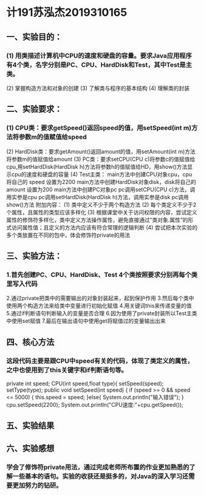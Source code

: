 # 计191苏泓杰2019310165
## 一、实验目的：
### (1) 用类描述计算机中CPU的速度和硬盘的容量。要求Java应用程序有4个类，名字分别是PC、CPU、HardDisk和Test，其中Test是主类。
  (2) 掌握构造方法和对象的创建
  (3) 了解类与程序的基本结构
  (4) 理解类的封装

## 二、实验要求：
### (1) CPU类：要求getSpeed()返回speed的值，用setSpeed(int m)方法将参数m的值赋值给speed
(2) HardDisk类：要求getAmount()返回amount的值，用setAmount(int m)方法将参数m的值赋值给amount
(3) PC类：要求setCPU(CPU c)将参数c的值赋值给cpu,用setHardDisk(HardDisk h)方法将参数h的值赋值给HD，用show()方法显示cpu的速度和硬盘的容量
(4) Test主类：
main方法中创建CPU对象cpu，cpu 将自己的 speed 设置为2200
main方法中创建HardDisk对象disk，disk将自己的 amount 设置为200
main方法中创建PC对象pc
pc调用setCPU(CPU c)方法，调用实参是cpu
pc调用setHardDisk(HardDisk h)方法，调用实参是disk
pc调用show()方法
附加内容：
(1) 类中定义不少于两个构造方法
(2) 每个类定义不少于2个属性，且属性的类型应该多样化
(3) 根据课堂中关于访问权限的内容，尝试定义属性的修饰符多样化，类中定义方法操作属性，避免直接通过“类对象.属性”的形式访问属性值；且定义的方法内应该有符合常理的逻辑判断
(4) 尝试把本次实验的多个类放置在不同的包中，体会修饰符private的用法

## 三、实验方法：
### 1.首先创建PC、CPU、HardDisk、Test 4个类按照要求分别再每个类里写入代码
2.通过private把类中的需要输出的对象封装起来，起到保护作用
3.然后每个类中使用两个构造方法来给类中变量进行初始化赋值
4.用关键词this来传递变量的值
5.通过if判断语句判断输入的变量是否合理
6.因为使用了private封装所以Test主类中使用set赋值
7.最后在输出语句中使用get将赋值过的变量输出出来

## 四、核心方法
### 这段代码主要是跟CPU中speed有关的代码，体现了类定义的属性，之中也使用到了this关键字和if判断语句等。
private int speed;
CPU(int speed,float type){
        setSpeed(speed);
        setType(type);
public void setSpeed(int speed) {
        if (speed >= 0 && speed <= 5000) {
            this.speed = speed;
        }else{
            System.out.println("输入错误");
        }
cpu.setSpeed(2200);
System.out.println("CPU速度:"+cpu.getSpeed());
## 五、实验结果

## 六、实验感想
### 学会了修饰符private用法，通过完成老师所布置的作业更加熟悉的了解一些基本的语句。实验的收获还是挺多的，对Java的深入学习还需要更加努力的钻研。
